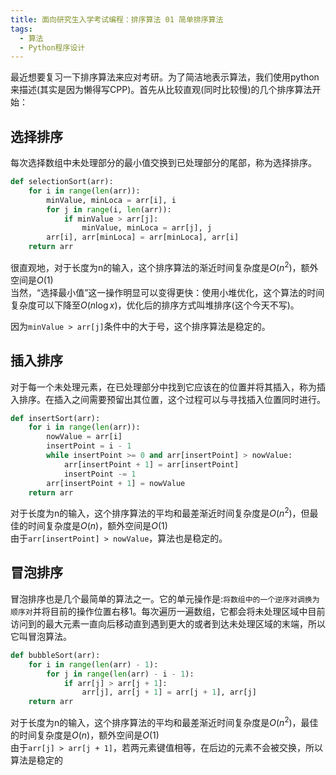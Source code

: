 ```yaml
---
title: 面向研究生入学考试编程：排序算法 01 简单排序算法
tags: 
  - 算法
  - Python程序设计
---
```


最近想要复习一下排序算法来应对考研。为了简洁地表示算法，我们使用python来描述(其实是因为懒得写CPP)。首先从比较直观(同时比较慢)的几个排序算法开始：

## 选择排序

每次选择数组中未处理部分的最小值交换到已处理部分的尾部，称为选择排序。

```py
def selectionSort(arr):
    for i in range(len(arr)):
        minValue, minLoca = arr[i], i
        for j in range(i, len(arr)):
            if minValue > arr[j]:
                minValue, minLoca = arr[j], j
        arr[i], arr[minLoca] = arr[minLoca], arr[i]
    return arr
```

很直观地，对于长度为n的输入，这个排序算法的渐近时间复杂度是$O(n^2)$，额外空间是$O(1)$  
当然，“选择最小值”这一操作明显可以变得更快：使用小堆优化，这个算法的时间复杂度可以下降至$O(n\log x)$，优化后的排序方式叫堆排序(这个今天不写)。  

因为`minValue > arr[j]`条件中的大于号，这个排序算法是稳定的。

## 插入排序

对于每一个未处理元素，在已处理部分中找到它应该在的位置并将其插入，称为插入排序。在插入之间需要预留出其位置，这个过程可以与寻找插入位置同时进行。

```py
def insertSort(arr):
    for i in range(len(arr)):
        nowValue = arr[i]
        insertPoint = i - 1
        while insertPoint >= 0 and arr[insertPoint] > nowValue:
            arr[insertPoint + 1] = arr[insertPoint]
            insertPoint -= 1
        arr[insertPoint + 1] = nowValue
    return arr

```

对于长度为n的输入，这个排序算法的平均和最差渐近时间复杂度是$O(n^2)$，但最佳的时间复杂度是$O(n)$，额外空间是$O(1)$  
由于`arr[insertPoint] > nowValue`，算法也是稳定的。

## 冒泡排序

冒泡排序也是几个最简单的算法之一。它的单元操作是:`将数组中的一个逆序对调换为顺序对`并将目前的操作位置右移1。每次遍历一遍数组，它都会将未处理区域中目前访问到的最大元素一直向后移动直到遇到更大的或者到达未处理区域的末端，所以它叫冒泡算法。

```py
def bubbleSort(arr):
    for i in range(len(arr) - 1):
        for j in range(len(arr) - i - 1):
            if arr[j] > arr[j + 1]:
                arr[j], arr[j + 1] = arr[j + 1], arr[j]
    return arr
```

对于长度为n的输入，这个排序算法的平均和最差渐近时间复杂度是$O(n^2)$，最佳的时间复杂度是$O(n)$，额外空间是$O(1)$  
由于`arr[j] > arr[j + 1]`，若两元素键值相等，在后边的元素不会被交换，所以算法是稳定的